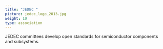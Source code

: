 ```yaml
---
title: "JEDEC "
picture: jedec_logo_2013.jpg
weight: 10
type: association
---
```


JEDEC committees develop open standards for semiconductor components and subsystems.